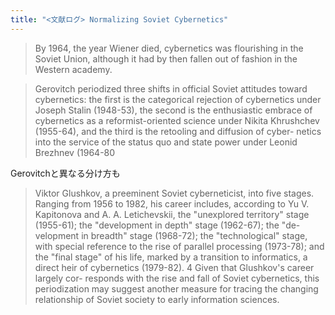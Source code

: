 ```yaml
---
title: "<文献ログ> Normalizing Soviet Cybernetics"
---
```



 > 
 > By 1964,
 > the year Wiener died, cybernetics was flourishing in the Soviet Union,
 > although it had by then fallen out of fashion in the Western academy.

 > 
 > Gerovitch periodized three shifts in official Soviet attitudes toward cybernetics: the first is the categorical rejection of cybernetics under Joseph Stalin (1948-53), the second is the enthusiastic embrace of cybernetics as a reformist-oriented science under Nikita Khrushchev
 > (1955-64), and the third is the retooling and diffusion of cyber- netics into the service of the status quo and state power under Leonid Brezhnev (1964-80

Gerovitchと異なる分け方も

 > 
 > Viktor Glushkov, a preeminent Soviet cyberneticist, into five stages. Ranging from 1956 to 1982, his career includes, according to Yu V. Kapitonova and A. A. Letichevskii, the "unexplored territory" stage (1955-61); the "development in depth" stage (1962-67); the "de- velopment in breadth" stage (1968-72); the "technological" stage, with special reference to the rise of parallel processing (1973-78); and the "final stage" of his life, marked by a transition to informatics, a direct heir of cybernetics (1979-82). 4 Given that Glushkov's career largely cor- responds with the rise and fall of Soviet cybernetics, this periodization may suggest another measure for tracing the changing relationship of Soviet society to early information sciences.
